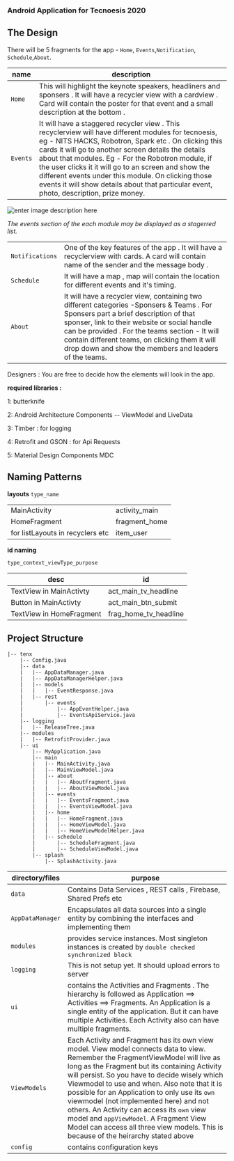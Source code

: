 ### Android Application for Tecnoesis 2020


## The Design

There will be 5 fragments for the app - `Home`, `Events`,`Notification`, `Schedule`,`About`. 




|name|description|
|--|--|
|`Home` | This will highlight the keynote speakers, headliners and sponsers . It will have a recycler view with a cardview . Card will contain the poster for that event and a small description at the bottom . |
|`Events`|It will have a staggered recycler view . This recyclerview will have different modules for tecnoesis, eg - NITS HACKS, Robotron, Spark etc . On clicking this cards it will go to another screen details the details about that modules. Eg - For the Robotron module, if the user clicks it it will go to an screen and show the different events under this module. On clicking those events it will show details about that particular event, photo, description, prize money. |

![enter image description here](https://lh3.googleusercontent.com/2Tcf-YxwLnS__t40_Z__mNF6MBHeBv-YM0G2qBL_TSEWnOSG6I2H7t08SG5Jg5Lle86lYAjVLvIG)

*The events section of the each module may be displayed as a stagerred list.*

|||
|--|--|
|`Notifications`  |One  of the key features of the app . It will have a recyclerview with cards. A card will contain name of the sender and the message body . |
|`Schedule` |It will have a map , map will contain the location for different events and it's timing. |
|`About`  |It will have a recycler view, containing two different categories -Sponsers & Teams . For Sponsers part a brief description of that sponser, link to their website or social handle can be provided . For the teams section - It will contain different teams, on clicking them it will drop down and show the members and leaders of the teams.|



Designers : You are free to decide how the elements will look in the app.


**required libraries :** 

1: butterknife

2: Android Architecture Components -- ViewModel and LiveData

3: Timber : for logging

4: Retrofit and GSON : for Api Requests

5: Material Design Components MDC


## Naming Patterns

**layouts**
`type_name`




|||
|--|--|
|MainActivity|activity_main|
|HomeFragment|fragment_home|
|for listLayouts in recyclers etc|item_user|

**id naming**

    type_context_viewType_purpose

|desc|id|
|-|-|
|TextView in MainActivty|act_main_tv_headline|
|Button in MainActivty|act_main_btn_submit|
|TextView in HomeFragment|frag_home_tv_headline|




## Project Structure



    |-- tenx
        |-- Config.java
        |-- data
        |   |-- AppDataManager.java
        |   |-- AppDataManagerHelper.java
        |   |-- models
        |   |   |-- EventResponse.java
        |   |-- rest
        |       |-- events
        |           |-- AppEventHelper.java
        |           |-- EventsApiService.java
        |-- logging
        |   |-- ReleaseTree.java
        |-- modules
        |   |-- RetrofitProvider.java
        |-- ui
            |-- MyApplication.java
            |-- main
            |   |-- MainActivity.java
            |   |-- MainViewModel.java
            |   |-- about
            |   |   |-- AboutFragment.java
            |   |   |-- AboutViewModel.java
            |   |-- events
            |   |   |-- EventsFragment.java
            |   |   |-- EventsViewModel.java
            |   |-- home
            |   |   |-- HomeFragment.java
            |   |   |-- HomeViewModel.java
            |   |   |-- HomeViewModelHelper.java
            |   |-- schedule
            |       |-- ScheduleFragment.java
            |       |-- ScheduleViewModel.java
            |-- splash
                |-- SplashActivity.java



| directory/files |purpose  |
|--|--|
|  `data`| Contains Data Services , REST calls , Firebase, Shared Prefs etc  |
|`AppDataManager`|Encapsulates all data sources into a single entity by combining the interfaces and implementing them|
|`modules`|provides service instances. Most singleton instances is created by `double checked synchronized block`|
|`logging`|This is not setup yet. It should upload errors to server|
|`ui`|contains the Activities and Fragments . The hierarchy is followed as Application ==> Activities ==> Fragments. An Application is a single entity of the application. But it can have multiple Activities. Each Activity also can have multiple fragments.|
|`ViewModels`|Each Activity and Fragment has its own view model. View model connects data to view. Remember the FragmentViewModel will live as long as the Fragment but its containing Activity will persist. So you have to decide wisely which Viewmodel to use and when. Also note that it is possible for an Application to only use its `own` viewmodel (not implemented here) and not others. An Activity can access its `own` view model and `appViewModel`. A Fragment View Model can access all three view models. This is because of the heirarchy stated above |
|`config`|contains configuration keys|

